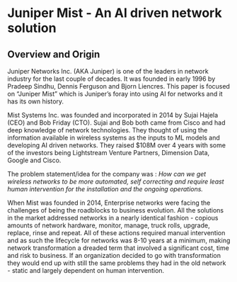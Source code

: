 # Juniper Mist - An AI driven network solution

## Overview and Origin
Juniper Networks Inc. (AKA Juniper) is one of the leaders in network industry for the last couple of decades. It was founded in early 1996 by Pradeep Sindhu, Dennis Ferguson and Bjorn Liencres. This paper  is focused on “Juniper Mist” which is Juniper’s foray into using AI for networks and it has its own history. 

Mist Systems Inc. was founded and incorporated in 2014 by Sujai Hajela (CEO) and Bob Friday (CTO).  Sujai and Bob both came from Cisco and had deep knowledge of network technologies. They thought of using the information available in wireless systems as the inputs to ML models and developing AI driven networks. They raised $108M over 4 years with some of the investors being Lightstream Venture Partners, Dimension Data, Google and Cisco.

The problem statement/idea for the company was : *How can we get wireless networks to be more automated, self correcting and require least human intervention for the installation and the ongoing operations.* 

When Mist was founded in 2014, Enterprise networks were facing the challenges of being the roadblocks to business evolution. All the solutions in the market addressed networks in a nearly identical fashion - copious amounts of network hardware, monitor, manage, truck rolls, upgrade, replace, rinse and repeat. All of these actions required manual intervention and as such the lifecycle for networks was 8-10 years at a minimum, making network transformation a dreaded term that involved a significant cost, time and risk to business. If an organization decided to go with transformation they would end up with still the same problems they had in the old network - static and largely dependent on human intervention.

